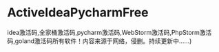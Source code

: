 # ActiveIdeaPycharmFree
idea激活码,全家桶激活码,pycharm激活码,WebStorm激活码,PhpStorm激活码,goland激活码所有软件！内容来源于网络，侵删。持续更新中……)
